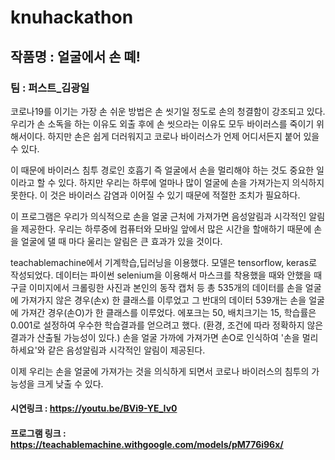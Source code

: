 # knuhackathon
## 작품명 : 얼굴에서 손 뗴!
### 팀 : 퍼스트_김광일
코로나19를 이기는 가장 손 쉬운 방법은 손 씻기일 정도로 손의 청결함이 강조되고 있다.
우리가 손 소독을 하는 이유도 외출 후에 손 씻으라는 이유도 모두 바이러스를 죽이기 위해서이다.
하지만 손은 쉽게 더러워지고 코로나 바이러스가 언제 어디서든지 붙어 있을 수 있다.

이 때문에 바이러스 침투 경로인 호흡기 즉 얼굴에서 손을 멀리해야 하는 것도 중요한 일이라고 할 수 있다.
하지만 우리는 하루에 얼마나 많이 얼굴에 손을 가져가는지 의식하지 못한다.
이 것은 바이러스 감염과 이어질 수 있기 때문에 적절한 조치가 필요하다.

이 프로그램은 우리가 의식적으로 손을 얼굴 근처에 가져가면 음성알림과 시각적인 알림을 제공한다.
우리는 하루중에 컴퓨터와 모바일 앞에서 많은 시간을 할애하기 때문에 손을 얼굴에 댈 때 마다 울리는 알림은
큰 효과가 있을 것이다.

teachablemachine에서 기계학습,딥러닝을 이용했다.
모델은  tensorflow, keras로 작성되었다.
데이터는 파이썬 selenium을 이용해서 마스크를 착용했을 때와 안했을 때 구글 이미지에서 크롤링한 사진과 본인의 동작 캡처 등 총 535개의 데이터를 손을 얼굴에 가져가지 않은 경우(손x) 한 클래스를 이루었고 
그 반대의 데이터 539개는 손을 얼굴에 가져간 경우(손O)가 한 클래스를 이루었다. 
에포크는 50, 배치크기는 15, 학습률은 0.001로 설정하여 우수한 학습결과를 얻으려고 했다.
(환경, 조건에 따라 정확하지 않은 결과가 산출될 가능성이 있다.)
손을 얼굴 가까에 가져가면 손O로 인식하여 '손을 멀리 하세요'와 같은 음성알림과 시각적인 알림이 제공된다.

이제 우리는 손을 얼굴에 가져가는 것을 의식하게 되면서 코로나 바이러스의 침투의 가능성을 크게 낮출 수 있다.

#### 시연링크 : https://youtu.be/BVi9-YE_Iv0
#### 프로그램 링크 : https://teachablemachine.withgoogle.com/models/pM776i96x/

